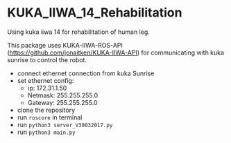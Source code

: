 # KUKA_IIWA_14_Rehabilitation
Using kuka iiwa 14 for rehabilitation of human leg.

This package uses KUKA-IIWA-ROS-API (https://github.com/jonaitken/KUKA-IIWA-API) for communicating with kuka sunrise to control the robot.  



- connect ethernet connection from kuka Sunrise
- set ethernet config:
    - ip: 172.31.1.50
    - Netmask: 255.255.255.0
    - Gateway: 255.255.255.0
- clone the repository
- run `roscore` in terminal
- run `python3 server_V30032017.py`
- run `python3 main.py`
